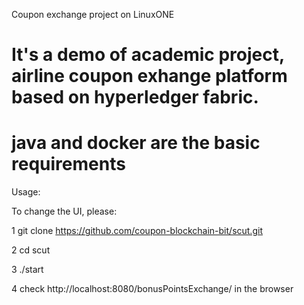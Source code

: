Coupon exchange project on LinuxONE

# It's a demo of academic project, airline coupon exhange platform based on hyperledger fabric.
#  java and docker are the basic requirements



Usage:


To change the UI, please:

1 git clone https://github.com/coupon-blockchain-bit/scut.git 

2 cd scut

3 ./start

4 check http://localhost:8080/bonusPointsExchange/ in the browser

